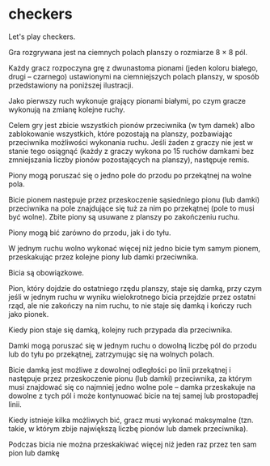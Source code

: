 # checkers
Let's play checkers.

Gra rozgrywana jest na ciemnych polach planszy o rozmiarze 8 × 8 pól.

Każdy gracz rozpoczyna grę z dwunastoma pionami (jeden koloru białego, drugi – czarnego) ustawionymi na ciemniejszych polach planszy, w sposób przedstawiony na poniższej ilustracji.

Jako pierwszy ruch wykonuje grający pionami białymi, po czym gracze wykonują na zmianę kolejne ruchy.

Celem gry jest zbicie wszystkich pionów przeciwnika (w tym damek) albo zablokowanie wszystkich, które pozostają na planszy, pozbawiając przeciwnika możliwości wykonania ruchu. Jeśli żaden z graczy nie jest w stanie tego osiągnąć (każdy z graczy wykona po 15 ruchów damkami bez zmniejszania liczby pionów pozostających na planszy), następuje remis.

Piony mogą poruszać się o jedno pole do przodu po przekątnej na wolne pola.

Bicie pionem następuje przez przeskoczenie sąsiedniego pionu (lub damki) przeciwnika na pole znajdujące się tuż za nim po przekątnej (pole to musi być wolne). Zbite piony są usuwane z planszy po zakończeniu ruchu.

Piony mogą bić zarówno do przodu, jak i do tyłu.

W jednym ruchu wolno wykonać więcej niż jedno bicie tym samym pionem, przeskakując przez kolejne piony lub damki przeciwnika.

Bicia są obowiązkowe.

Pion, który dojdzie do ostatniego rzędu planszy, staje się damką, przy czym jeśli w jednym ruchu w wyniku wielokrotnego bicia przejdzie przez ostatni rząd, ale nie zakończy na nim ruchu, to nie staje się damką i kończy ruch jako pionek.

Kiedy pion staje się damką, kolejny ruch przypada dla przeciwnika.

Damki mogą poruszać się w jednym ruchu o dowolną liczbę pól do przodu lub do tyłu po przekątnej, zatrzymując się na wolnych polach.

Bicie damką jest możliwe z dowolnej odległości po linii przekątnej i następuje przez przeskoczenie pionu (lub damki) przeciwnika, za którym musi znajdować się co najmniej jedno wolne pole – damka przeskakuje na dowolne z tych pól i może kontynuować bicie na tej samej lub prostopadłej linii.

Kiedy istnieje kilka możliwych bić, gracz musi wykonać maksymalne (tzn. takie, w którym zbije największą liczbę pionów lub damek przeciwnika).

Podczas bicia nie można przeskakiwać więcej niż jeden raz przez ten sam pion lub damkę
